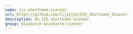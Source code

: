 ```yaml
---
name: iis-shortname-scanner
url: https://github.com/lijiejie/IIS_shortname_Scanner
description: An IIS shortname Scanner.
group: blackarch blackarch-scanner
---
```

